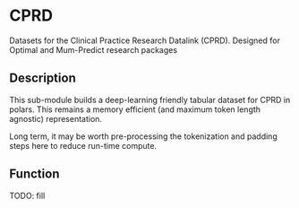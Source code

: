 # CPRD
Datasets for the Clinical Practice Research Datalink (CPRD). Designed for Optimal and Mum-Predict research packages

## Description

This sub-module builds a deep-learning friendly tabular dataset for CPRD in polars. This remains a memory efficient (and maximum token length agnostic) representation.

Long term, it may be worth pre-processing the tokenization and padding steps here to reduce run-time compute.

## Function

TODO: fill



